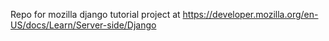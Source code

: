 Repo for mozilla django tutorial project at https://developer.mozilla.org/en-US/docs/Learn/Server-side/Django